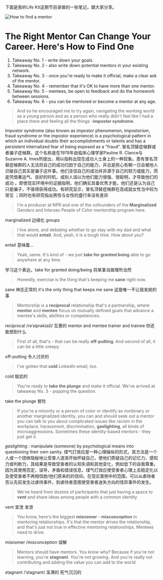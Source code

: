 
下面是我听Life Kit这期节目录做的一些笔记，跟大家分享。

![How to find a mentor](./_image/2020-09-16-00-17-55.png)
# The Right Mentor Can Change Your Career. Here's How to Find One
1. Takeaway No. 1 - write down your goals.
2. Takeaway No. 2 - also write down potential mentors in your existing network.
3. Takeaway No. 3 - once you're ready to make it official, make a clear ask of the mentor.
4. Takeaway No. 4 - remember that it's OK to have more than one mentor.
5. Takeaway No. 5 - mentees, be open to feedback and do the homework between sessions.
6. Takeaway No. 6 - you can be mentored or become a mentor at any age.


> And so he encouraged me to try again, navigating the working world as a young person and as a person who really didn't feel like I had a place there and feeling all the things -**imposter syndrome**.

Impostor syndrome (also known as impostor phenomenon, impostorism, fraud syndrome or the impostor experience) is a psychological pattern in which an individual doubts their accomplishments or talents and has a persistent internalized fear of being exposed as a "fraud".
冒名顶替症候群或者骗子症候群。这个名称是在1978年由临床心理学家Pauline R. Clance与Suzanne A. Imes所提出，用以指称出现在成功人士身上的一种现象。患有冒名顶替症候群的人无法将自己的成功归因于自己的能力，并总是担心有朝一日会被他人识破自己其实是骗子这件事。他们坚信自己的成功并非源于自己的努力或能力，而是凭借著运气、良好的时机，或别人误以为他们能力很强、很聪明，才导致他们的成功 。即使现实环境中的证据指明，他们确实具备优秀才能，他们还是认为自己只是骗子，不值得获得成功。有研究显示，冒名顶替症候群在高成就女性当中较为常见 ；同时也有研究指出男性与女性的盛行率没有差异

> I'm a producer at NPR and one of the cofounders of the **Marginalized** Genders and Intersex People of Color mentorship program here.

marginalized 边缘化 groups 

> I live alone, and debating whether to go stay with my dad and what that would **entail**. And, yeah, it is a tough time. How about you?

entail 意味着...

> Yeah, same. It's kind of - we just **take for granted being** able to go anywhere at any time.

学习这个表达，take for granted doing/being 将某事当做理所当然

> Honestly, exercise is the thing that's keeping me **sane** right now.

sane  神志正常的 it's the only thing that keeps me sane 这是唯一不让我发疯的事

>Mentorship is a **reciprocal** relationship that's a partnership, where **mentor** and **mentee** focus on mutually defined goals that advance a mentee's skills, abilities or competencies.

reciprocal  /rəˈsiprək(ə)l/ 互惠的
mentor and mentee
trainer and trainee 你还能想到什么

> First of all, that's - that can be really **off-putting**. And second of all, it can be a little creepy.

off-putting 令人讨厌的

> I've gotten that **cold** LinkedIn email, too.

cold 尴尬的 

> You're ready to **take the plunge** and make it official. We've arrived at takeaway No. 3 - popping the question.

take the plunge 冒险

>If you're a minority or a person of color or identify as nonbinary or another marginalized identity, you can and should seek out a mentor you can talk to you about complicated issues like racism in the workplace, harassment, discrimination, **gaslighting**, all kinds of microaggressions. Sometimes these identity-based mentors - they just get it.

 *gaslighting* : manipulate (someone) by psychological means into questioning their own sanity.
煤气灯效应是一种心理操纵的形式，其方法是一个人或一个团体隐秘地让受害人逐渐开始怀疑自己，使他们质疑自己的记忆力，感知力或判断力，其结果是导致受害者的认知失调和其他变化，例如低下的自我尊重。因为其使用否定，误导，矛盾和错误信息，煤气灯效应使受害者心理上去稳定化以及使受害者不再相信她/他们原来的的信仰。在现实案例中的范围，可以从虐待者否认先前发生过虐待事件，到虐待者意图使受害者迷失方向的怪异事件的发生。

> We've heard from dozens of participants that just having a space to **vent** and share ideas among people with a common identity

vent 宣泄 发泄

> You know, here's the biggest **misnomer** - **misconception** in mentoring relationships. It's that the mentor drives the relationship, and that's just not true in effective mentoring relationships. Mentees need to drive.

misnomer /misconception  误解

> Mentors should have mentors. You know why? Because if you're not learning, you're **stagnant**. You're not growing. And you're really not contributing and adding the value you can add to the world.

stagnant /ˈstaɡnənt/ 呆滞的 死气沉沉的 
